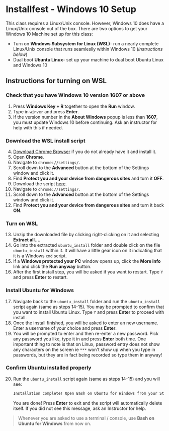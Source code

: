 # Installfest - Windows 10 Setup

This class requires a Linux/Unix console. However, Windows 10 does have a Linux/Unix console out of the box. There are two options to get your Windows 10 Machine set up for this class:

- Turn on **Windows Subsystem for Linux (WSL)**- run a nearly complete Linux/Unix console that runs seamleslly within Windows 10 (*instructions below*)
- Dual boot **Ubuntu Linux**- set up your machine to dual boot Ubuntu Linux and Windows 10

## Instructions for turning on WSL

### Check that you have Windows 10 version 1607 or above

1. Press **Windows Key + R** together to open the **Run** window.
2. Type in `winver` and press **Enter**.
3. If the version number in the **About Windows** popup is less than **1607**, you must update Windows 10 before continuing. Ask an instructor for help with this if needed.

### Download the WSL install script

4. [Download Chrome Browser](https://www.google.com/chrome/) if you do not already have it and install it.
5. Open **Chrome**.
6. Navigate to `chrome://settings/`.
7. Scroll down to the **Advanced** button at the bottom of the Settings window and click it.
8. Find **Protect you and your device from dangerous sites** and turn it **OFF**.
9. Download the script [here](https://git.generalassemb.ly/ArjunRayGA/installfest/raw/wsl-compatible/download/ubuntu_install.zip).
10. Navigate to `chrome://settings/`.
11. Scroll down to the **Advanced** button at the bottom of the Settings window and click it.
12. Find **Protect you and your device from dangerous sites** and turn it back **ON**.

### Turn on WSL

13. Unzip the downloaded file by clicking right-clicking on it and selecting **Extract all...**.
14. Go into the extracted `ubuntu_install` folder and double click on the file `ubuntu_install` within it. It will have a little gear icon on it indicating that it is a Windows `cmd` script.
15. If a **Windows protected your PC** window opens up, click the **More info** link and click the **Run anyway** button.
16. After the first install step, you will be asked if you want to restart. Type `Y` and press **Enter** to restart.

### Install Ubuntu for Windows

17. Navigate back to the `ubuntu_install` folder and run the `ubuntu_install` script again (same as steps 14-15). You may be prompted to confirm that you want to install Ubuntu Linux. Type `Y` and press **Enter** to proceed with install.
18. Once the install finished, you will be asked to enter an new username. Enter a username of your choice and press **Enter**.
19. You will be prompted to enter and then re-enter a new password. Pick any password you like, type it in and press **Enter** both time. One important thing to note is that on Linux, password entry does not show any characters on the screen ie `***` won't show up when you type in passwords, but they are in fact being recorded so type them in anyway!

### Confirm Ubuntu installed properly

20. Run the `ubuntu_install` script again (same as steps 14-15) and you will see:
    ```sh
    Installation complete! Open Bash on Ubuntu for Windows from your Start Menu. If you have trouble finding/running it, ask an Instructor for help. Press Enter to close
    ```
    You are done! Press **Enter** to exit and the script will automatically delete itself. If you did not see this message, ask an Instructor for help.

> Whenever you are asked to use a terminal / console, use **Bash on Ubuntu for Windows** from now on.
